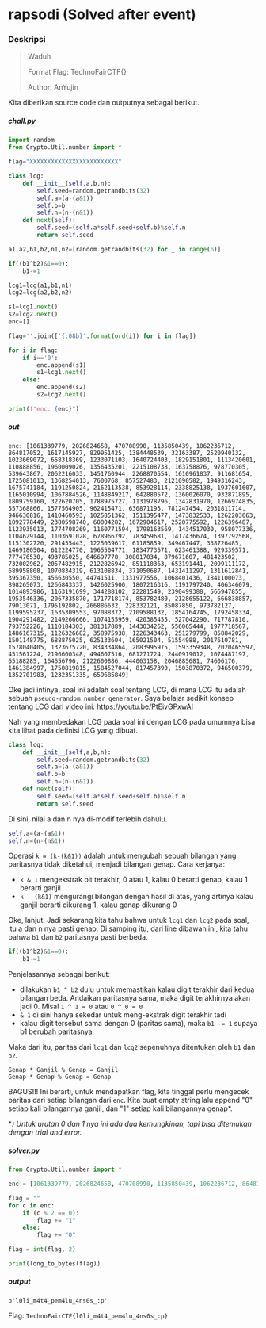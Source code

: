 # rapsodi (Solved after event)

### Deskripsi
> Waduh
>
> Format Flag: TechnoFairCTF{}
>
> Author: AnYujin

Kita diberikan source code dan outputnya sebagai berikut.

##### chall.py
```py
import random
from Crypto.Util.number import *

flag="XXXXXXXXXXXXXXXXXXXXXXXXX"

class lcg:
	def __init__(self,a,b,n):
		self.seed=random.getrandbits(32)
		self.a=(a-(a&1))
		self.b=b
		self.n=(n-(n&1))
	def next(self):
		self.seed=(self.a*self.seed+self.b)%self.n
		return self.seed

a1,a2,b1,b2,n1,n2=[random.getrandbits(32) for _ in range(6)]

if((b1^b2)&1==0):
	b1-=1

lcg1=lcg(a1,b1,n1)
lcg2=lcg(a2,b2,n2)

s1=lcg1.next()
s2=lcg2.next()
enc=[]

flag=''.join(['{:08b}'.format(ord(i)) for i in flag])

for i in flag:
	if i=='0':
		enc.append(s1)	
		s1=lcg1.next()
	else:
		enc.append(s2)
		s2=lcg2.next()

print(f"enc: {enc}")
```

##### out
```
enc: [1061339779, 2026824658, 470708990, 1135850439, 1062236712, 864817052, 1617145927, 829951425, 1384448539, 32163387, 2520940132, 1023669072, 658318369, 1233071103, 1640724403, 1829151801, 1113420601, 110888856, 1960009026, 1356435201, 2215108738, 163758876, 978770305, 539643867, 2062216033, 1451760944, 2268870554, 1610961837, 911681654, 1725081013, 1368254013, 7600768, 857527483, 2121090582, 1949316243, 1675741184, 1191250824, 2162113538, 853928114, 2338825138, 1937601607, 1165010994, 1067884526, 1148849217, 642880572, 1360026070, 932871895, 1809759160, 322620705, 1788975727, 1131978796, 1342831970, 1266974835, 557368866, 1577564905, 962415471, 630871195, 781247454, 2031811714, 946630816, 1410460593, 1025851362, 1511395477, 1473832533, 1262203663, 1092778449, 2380598740, 60004282, 1672904617, 2520775592, 1226396487, 1123935013, 1774708269, 1160771594, 1798163569, 1434517030, 958077336, 1104629144, 1103691028, 678966792, 783459681, 1417436674, 1397792568, 1151302720, 291455443, 1225039617, 61185859, 349467447, 338726485, 1469180504, 612224770, 1965504771, 1834773571, 623461388, 929339571, 777476530, 493785025, 646697778, 308017034, 879671607, 481423502, 732002962, 2057482915, 2122826942, 851118363, 653191441, 2099111172, 689958808, 1070834319, 613108834, 371050687, 1431411297, 1311612841, 395367350, 456630550, 44741511, 1331977556, 1068401436, 1841100073, 898265073, 1266843337, 1426025900, 1807216316, 1191797240, 406346079, 1014893986, 1163191699, 344288102, 22281549, 2390499388, 566947855, 1953546336, 2067335870, 1717718174, 853782480, 2128655122, 666838857, 79013071, 1795192802, 266886632, 228332121, 85087850, 973782127, 1199595237, 1635309553, 97088372, 2109588132, 1854164745, 1792458334, 1904291482, 2149266666, 1074155959, 420385455, 527042290, 717787810, 793752226, 1110184303, 381317889, 1443034262, 556065444, 1977718567, 1486167315, 1126326682, 358975938, 1226343463, 251279799, 858842029, 1501148775, 688875025, 625133604, 165021504, 51554988, 2017610781, 1578040405, 1323675720, 834334864, 2083995975, 1593359348, 2020465597, 451561224, 2196600348, 494607516, 681271724, 2440919012, 1074487197, 65188285, 164656796, 2122600886, 444063158, 2046885681, 74606176, 1461384997, 1750819815, 1584527044, 817457390, 1503870372, 946500379, 1352701983, 1232351335, 659685849]
```

Oke jadi intinya, soal ini adalah soal tentang LCG, di mana LCG itu adalah sebuah `pseudo-random number generator`. Saya belajar sedikit konsep tentang LCG dari video ini: https://youtu.be/PtEivGPxwAI 

Nah yang membedakan LCG pada soal ini dengan LCG pada umumnya bisa kita lihat pada definisi LCG yang dibuat.

```py
class lcg:
	def __init__(self,a,b,n):
		self.seed=random.getrandbits(32)
		self.a=(a-(a&1))
		self.b=b
		self.n=(n-(n&1))
	def next(self):
		self.seed=(self.a*self.seed+self.b)%self.n
		return self.seed
```

Di sini, nilai a dan n nya di-modif terlebih dahulu.

```py
self.a=(a-(a&1))
self.n=(n-(n&1))
```

Operasi `k = (k-(k&1))` adalah untuk mengubah sebuah bilangan yang paritasnya tidak diketahui, menjadi bilangan genap. Cara kerjanya:

- `k & 1` mengekstrak bit terakhir, 0 atau 1, kalau 0 berarti genap, kalau 1 berarti ganjil
- `k - (k&1)` mengurangi bilangan dengan hasil di atas, yang artinya kalau ganjil berarti dikurang 1, kalau genap dikurang 0

Oke, lanjut. Jadi sekarang kita tahu bahwa untuk `lcg1` dan `lcg2` pada soal, itu a dan n nya pasti genap. Di samping itu, dari line dibawah ini, kita tahu bahwa `b1` dan `b2` paritasnya pasti berbeda.

```py
if((b1^b2)&1==0):
	b1-=1
```

Penjelasannya sebagai berikut:

- dilakukan `b1 ^ b2` dulu untuk memastikan kalau digit terakhir dari kedua bilangan beda. Andaikan paritasnya sama, maka digit terakhirnya akan jadi 0. Misal `1 ^ 1 = 0` atau `0 ^ 0 = 0`
- `& 1` di sini hanya sekedar untuk meng-ekstrak digit terakhir tadi
- kalau digit tersebut sama dengan 0 (paritas sama), maka `b1 -= 1` supaya b1 berubah paritasnya

Maka dari itu, paritas dari `lcg1` dan `lcg2` sepenuhnya ditentukan oleh `b1` dan `b2`. 

```
Genap * Ganjil % Genap = Ganjil
Genap * Genap % Genap = Genap
```

BAGUS!!! Ini berarti, untuk mendapatkan flag, kita tinggal perlu mengecek paritas dari setiap bilangan dari `enc`. Kita buat empty string lalu append "0" setiap kali bilangannya ganjil, dan "1" setiap kali bilangannya genap\*.

\**) Untuk urutan 0 dan 1 nya ini ada dua kemungkinan, tapi bisa ditemukan dengan trial and error.*

##### solver.py
```py
from Crypto.Util.number import *

enc = [1061339779, 2026824658, 470708990, 1135850439, 1062236712, 864817052, 1617145927, 829951425, 1384448539, 32163387, 2520940132, 1023669072, 658318369, 1233071103, 1640724403, 1829151801, 1113420601, 110888856, 1960009026, 1356435201, 2215108738, 163758876, 978770305, 539643867, 2062216033, 1451760944, 2268870554, 1610961837, 911681654, 1725081013, 1368254013, 7600768, 857527483, 2121090582, 1949316243, 1675741184, 1191250824, 2162113538, 853928114, 2338825138, 1937601607, 1165010994, 1067884526, 1148849217, 642880572, 1360026070, 932871895, 1809759160, 322620705, 1788975727, 1131978796, 1342831970, 1266974835, 557368866, 1577564905, 962415471, 630871195, 781247454, 2031811714, 946630816, 1410460593, 1025851362, 1511395477, 1473832533, 1262203663, 1092778449, 2380598740, 60004282, 1672904617, 2520775592, 1226396487, 1123935013, 1774708269, 1160771594, 1798163569, 1434517030, 958077336, 1104629144, 1103691028, 678966792, 783459681, 1417436674, 1397792568, 1151302720, 291455443, 1225039617, 61185859, 349467447, 338726485, 1469180504, 612224770, 1965504771, 1834773571, 623461388, 929339571, 777476530, 493785025, 646697778, 308017034, 879671607, 481423502, 732002962, 2057482915, 2122826942, 851118363, 653191441, 2099111172, 689958808, 1070834319, 613108834, 371050687, 1431411297, 1311612841, 395367350, 456630550, 44741511, 1331977556, 1068401436, 1841100073, 898265073, 1266843337, 1426025900, 1807216316, 1191797240, 406346079, 1014893986, 1163191699, 344288102, 22281549, 2390499388, 566947855, 1953546336, 2067335870, 1717718174, 853782480, 2128655122, 666838857, 79013071, 1795192802, 266886632, 228332121, 85087850, 973782127, 1199595237, 1635309553, 97088372, 2109588132, 1854164745, 1792458334, 1904291482, 2149266666, 1074155959, 420385455, 527042290, 717787810, 793752226, 1110184303, 381317889, 1443034262, 556065444, 1977718567, 1486167315, 1126326682, 358975938, 1226343463, 251279799, 858842029, 1501148775, 688875025, 625133604, 165021504, 51554988, 2017610781, 1578040405, 1323675720, 834334864, 2083995975, 1593359348, 2020465597, 451561224, 2196600348, 494607516, 681271724, 2440919012, 1074487197, 65188285, 164656796, 2122600886, 444063158, 2046885681, 74606176, 1461384997, 1750819815, 1584527044, 817457390, 1503870372, 946500379, 1352701983, 1232351335, 659685849]

flag = ""
for c in enc:
	if (c % 2 == 0):
		flag += "1"
	else:
		flag += "0"

flag = int(flag, 2)

print(long_to_bytes(flag))
```

##### output
```
b'l0li_m4t4_pem4lu_4ns0s_:p'
```

Flag: `TechnoFairCTF{l0li_m4t4_pem4lu_4ns0s_:p}`